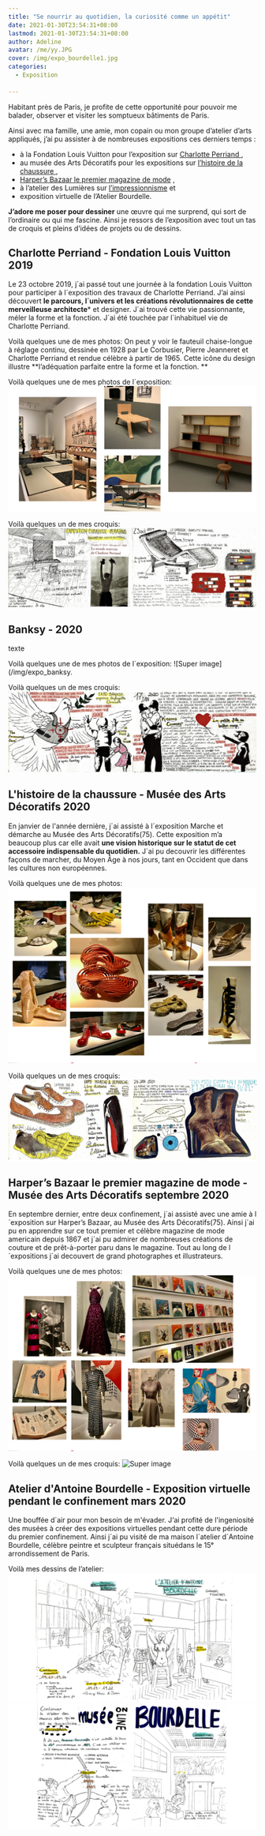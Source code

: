```yaml
---
title: "Se nourrir au quotidien, la curiosité comme un appétit"
date: 2021-01-30T23:54:31+08:00
lastmod: 2021-01-30T23:54:31+08:00
author: Adeline
avatar: /me/yy.JPG
cover: /img/expo_bourdelle1.jpg
categories:
  - Exposition

---
```



<!--more-->

Habitant près de Paris, je profite de cette opportunité pour pouvoir me balader, observer et visiter les somptueux bâtiments de Paris. 

Ainsi avec ma famille, une amie, mon copain ou mon groupe d’atelier d’arts appliqués, j’ai pu assister à de nombreuses expositions ces derniers temps : 
- à la Fondation Louis Vuitton pour l’exposition sur <ins> Charlotte Perriand </ins>, 
- au musée des Arts Décoratifs pour les expositions sur <ins> l’histoire de la chaussure </ins> ,
- <ins>Harper’s Bazaar le premier magazine de mode</ins> , 
- à l’atelier des Lumières sur <ins> l’impressionnisme</ins> et
- exposition virtuelle de l’Atelier Bourdelle.

**J’adore me poser pour dessiner** une œuvre qui me surprend, qui sort de l’ordinaire ou qui me fascine. Ainsi je ressors de l’exposition avec tout un tas de croquis et pleins d’idées de projets ou de dessins.



## Charlotte Perriand - Fondation Louis Vuitton 2019

Le 23 octobre 2019, j´ai passé tout une journée à la fondation Louis Vuitton pour participer à l´exposition des travaux de Charlotte Perriand. J’ai ainsi découvert **le parcours, l´univers et les créations révolutionnaires de cette merveilleuse architecte*** et designer. J´ai trouvé cette vie passionnante, méler la forme et la fonction. J´ai été touchée par l´inhabituel vie de Charlotte Perriand.

Voilà quelques une de mes photos:
On peut y voir le fauteuil chaise-longue à réglage continu, dessinée en 1928 par Le Corbusier, Pierre Jeanneret et Charlotte Perriand et rendue célèbre à partir de 1965. Cette icône du design illustre **l’adéquation parfaite entre la forme et la fonction. **

Voilà quelques une de mes photos de l´exposition:
![Super image](/img/expo_charlotte_photo.jpg)

Voilà quelques un de mes croquis:
![Super image](/img/croquis_charlotte.jpg)


## Banksy - 2020

texte 


Voilà quelques une de mes photos de l´exposition:
![Super image](/img/expo_banksy.

Voilà quelques un de mes croquis:
![Super image](/img/croquis_banksy.jpg)


## L'histoire de la chaussure - Musée des Arts Décoratifs 2020

En janvier de l'année dernière, j´ai assisté à l´exposition Marche et démarche au Musée des Arts Décoratifs(75). Cette exposition m’a beaucoup plus car elle avait **une vision historique sur le statut de cet accessoire indispensable du quotidien.** J´ai pu decouvrir les différentes façons de marcher, du Moyen Âge à nos jours, tant en Occident que dans les cultures non européennes. 

Voilà quelques une de mes photos:
![Super image](/img/expo_chaussure.PNG)

Voilà quelques un de mes croquis:
![Super image](/img/croquis_chaussure.jpg)




##  Harper’s Bazaar le premier magazine de mode - Musée des Arts Décoratifs septembre 2020

En septembre dernier, entre deux confinement, j´ai assisté avec une amie à l´exposition sur Harper’s Bazaar, au Musée des Arts Décoratifs(75). Ainsi j´ai pu en apprendre sur ce tout premier et célèbre magazine de mode americain depuis 1867 et j´ai pu admirer de nombreuses créations de couture et de prêt-à-porter paru dans le magazine. Tout au long de l´expositions j´ai decouvert de grand photographes et illustrateurs.


Voilà quelques une de mes photos:
![Super image](/img/expo_magazine.PNG)

Voilà quelques un de mes croquis:
![Super image](/img/.jpg)



## Atelier d'Antoine Bourdelle - Exposition virtuelle pendant le confinement mars 2020

Une bouffée d´air pour mon besoin de m'évader.
J‘ai profité de l'ingeniosité des musées à créer des expositions virtuelles pendant cette dure période du premier confinement. 
Ainsi j´ai pu visité de ma maison l´atelier d´Antoine Bourdelle, célèbre peintre et sculpteur français situédans le 15ᵉ arrondissement de Paris.

Voilà mes dessins de l’atelier:
![Super image](/img/expo_bourdelle1.jpg)
![Super image](/img/expo_bourdelle2.jpg)


